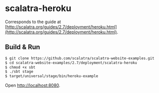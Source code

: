 # scalatra-heroku #

Corresponds to the guide at [http://scalatra.org/guides/2.7/deployment/heroku.html](http://scalatra.org/guides/2.7/deployment/heroku.html).

## Build & Run ##

```sh
$ git clone https://github.com/scalatra/scalatra-website-examples.git
$ cd scalatra-website-examples/2.7/deployment/scalatra-heroku
$ chmod +x sbt
$ ./sbt stage
$ target/universal/stage/bin/heroku-example
```

Open [http://localhost:8080](http://localhost:8080).

